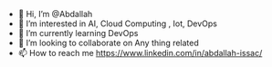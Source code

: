 - 👋 Hi, I’m @Abdallah
- 👀 I’m interested in AI, Cloud Computing , Iot, DevOps
- 🌱 I’m currently learning DevOps
- 💞️ I’m looking to collaborate on Any thing related
- 📫 How to reach me https://www.linkedin.com/in/abdallah-issac/

<!---
abedalswaity7/abedalswaity7 is a ✨ special ✨ repository because its `README.md` (this file) appears on your GitHub profile.
You can click the Preview link to take a look at your changes.
--->
